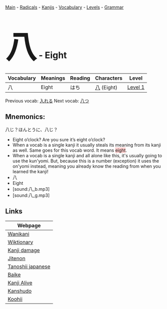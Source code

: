 <style> bigfont {font-size: 100px}</style>
[Main](../README.md) -
[Radicals](../radicals.md) -
[Kanjis](../kanjis.md) -
[Vocabulary](../vocabulary.md) -
[Levels](../levels.md) -
[Grammar](../grammar.md)
# <bigfont> 八</bigfont> - Eight 

| Vocabulary | Meanings | Reading | Characters | Level |
| --- | --- | --- | --- | --- |
| 八 | Eight | はち |  [八](../kanjis/八.md) (Eight) | [Level 1](../levels/wk_level1.md) |

Previous vocab: [入れる](入れる.md) Next vocab: [八つ](八つ.md) 

## Mnemonics:
八じ？ほんとうに、八じ？
* Eight o’clock? Are you sure it’s eight o’clock?
* When a vocab is a single kanji it usually steals its meaning from its kanji as well. Same goes for this vocab word. It means <span style="background-color:#ffcccb"> eight</span>.
* When a vocab is a single kanji and all alone like this, it's usually going to use the kun'yomi. But, because this is a number (exception) it uses the on'yomi instead, meaning you already know the reading from when you learned the kanji!
* 八
* Eight
* [sound:八_b.mp3]
* [sound:八_g.mp3]


## Links 

| Webpage |
| --- |
| [Wanikani          ](https://www.wanikani.com/kanji/八) |
| [Wiktionary        ](https://en.wiktionary.org/wiki/八) |
| [Kanji damage      ](http://www.kanjidamage.com/kanji/search?utf8=✓&q=八) |
| [Jitenon           ](https://jitenon.com/kanji/八) |
| [Tanoshii japanese ](https://www.tanoshiijapanese.com/dictionary/kanji.cfm?k=八) |
| [Baike             ](https://baike.baidu.com/item/八) |
| [Kanji Alive       ](https://app.kanjialive.com/八) |
| [Kanshudo          ](https://www.kanshudo.com/searchmn?q=八) |
| [Koohii            ](https://kanji.koohii.com/study/kanji/八) |
